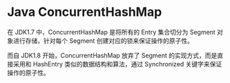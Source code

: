 # Java ConcurrentHashMap


在 JDK1.7 中，ConcurrentHashMap 是将所有的 Entry 集合切分为 Segment 对象进行存储，针对每个 Segment 创建对应的锁来保证操作的原子性。

而自 JDK1.8 开始，ConcurrentHashMap 放弃了 Segment 的实现方式，而是直接采用和 HashEntry 类似的数据结构和算法，通过 Synchronized 关键字来保证操作的原子性。